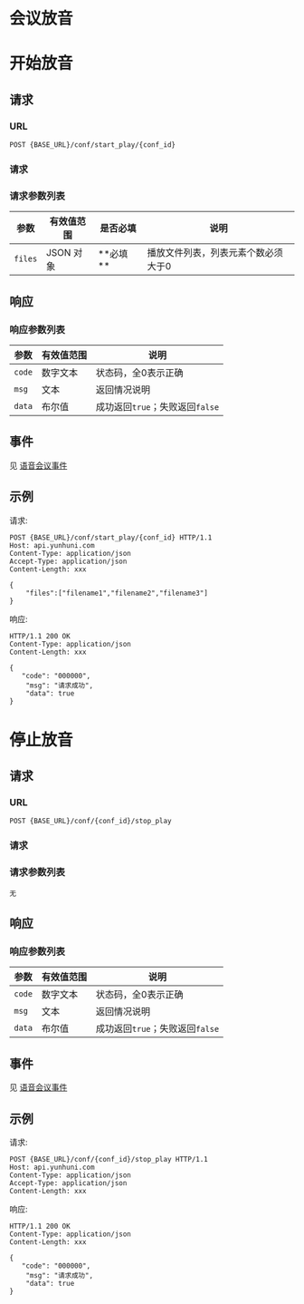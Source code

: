 # 会议放音
<!--toc-->

# 开始放音

## 请求

### URL

```
POST {BASE_URL}/conf/start_play/{conf_id}
```

### 请求

### 请求参数列表

| 参数                  | 有效值范围       | 是否必填                | 说明                                       |
| --------------------- | ----------- | ------------------- | ---------------------------------------- |
| `files`               | JSON 对象        |  **必填 **   | 播放文件列表，列表元素个数必须大于0                        |

## 响应

### 响应参数列表

| 参数     | 有效值范围   | 说明                            |
| ------ | ------- | ----------------------------- |
| `code` | 数字文本    | 状态码，全0表示正确                    |
| `msg`  | 文本        | 返回情况说明                        |
| `data` | 布尔值      | 成功返回`true`；失败返回`false` |

## 事件
见 [语音会议事件](../env/conf/index.md)

## 示例

请求:
```http
POST {BASE_URL}/conf/start_play/{conf_id} HTTP/1.1
Host: api.yunhuni.com
Content-Type: application/json
Accept-Type: application/json
Content-Length: xxx

{
	"files":["filename1","filename2","filename3"]
}
```

响应:
```http
HTTP/1.1 200 OK
Content-Type: application/json
Content-Length: xxx

{
   "code": "000000",
    "msg": "请求成功",
    "data": true
}
```

# 停止放音

## 请求

### URL

```
POST {BASE_URL}/conf/{conf_id}/stop_play
```

### 请求

### 请求参数列表
    无

## 响应

### 响应参数列表

| 参数     | 有效值范围   | 说明                            |
| ------ | ------- | ----------------------------- |
| `code` | 数字文本    | 状态码，全0表示正确                    |
| `msg`  | 文本        | 返回情况说明                        |
| `data` | 布尔值      | 成功返回`true`；失败返回`false` |

## 事件
见 [语音会议事件](../env/conf/index.md)

## 示例

请求:
```http
POST {BASE_URL}/conf/{conf_id}/stop_play HTTP/1.1
Host: api.yunhuni.com
Content-Type: application/json
Accept-Type: application/json
Content-Length: xxx
```

响应:
```http
HTTP/1.1 200 OK
Content-Type: application/json
Content-Length: xxx

{
   "code": "000000",
    "msg": "请求成功",
    "data": true
}
```
